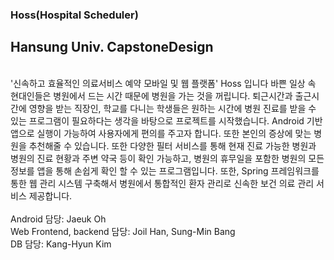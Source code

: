 ### Hoss(Hospital Scheduler)
## Hansung Univ. CapstoneDesign
<br>
'신속하고 효율적인 의료서비스 예약 모바일 및 웹 플랫폼' Hoss 입니다
바쁜 일상 속 현대인들은 병원에서 드는 시간 때문에 병원을 가는 것을 꺼립니다. 퇴근시간과 출근시간에 영향을 받는 직장인, 학교를 다니는 학생들은 원하는 시간에 병원 진료를 받을 수 있는 프로그램이 필요하다는 생각을 바탕으로 프로젝트를 시작했습니다. 
Android 기반 앱으로 실행이 가능하여 사용자에게 편의를 주고자 합니다. 또한 본인의 증상에 맞는 병원을 추천해줄 수 있습니다. 또한 다양한 필터 서비스를 통해 현재 진료 가능한 병원과 병원의 진료 현황과 주변 약국 등이 확인 가능하고, 병원의 휴무일을 포함한 병원의 모든 정보를 앱을 통해 손쉽게 확인 할 수 있는 프로그램입니다. 또한, Spring 프레임워크를 통한 웹 관리 시스템 구축해서 병원에서 통합적인 환자 관리로 신속한 보건 의료 관리 서비스 제공합니다.
<br>
<br>
Android 담당: Jaeuk Oh
<br>
Web Frontend, backend 담당: Joil Han, Sung-Min Bang
<br>
DB 담당: Kang-Hyun Kim
